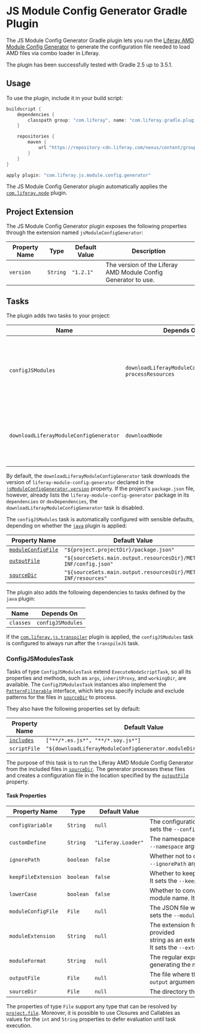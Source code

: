 # JS Module Config Generator Gradle Plugin

The JS Module Config Generator Gradle plugin lets you run the
[Liferay AMD Module Config Generator](https://github.com/liferay/liferay-module-config-generator)
to generate the configuration file needed to load AMD files via combo loader in
Liferay.

The plugin has been successfully tested with Gradle 2.5 up to 3.5.1.

## Usage

To use the plugin, include it in your build script:

```gradle
buildscript {
	dependencies {
		classpath group: "com.liferay", name: "com.liferay.gradle.plugins.js.module.config.generator", version: "2.1.34"
	}

	repositories {
		maven {
			url "https://repository-cdn.liferay.com/nexus/content/groups/public"
		}
	}
}

apply plugin: "com.liferay.js.module.config.generator"
```

The JS Module Config Generator plugin automatically applies the
[`com.liferay.node`](https://github.com/liferay/liferay-portal/tree/master/modules/sdk/gradle-plugins-node)
plugin.

## Project Extension

The JS Module Config Generator plugin exposes the following properties through
the extension named `jsModuleConfigGenerator`:

Property Name | Type | Default Value | Description
------------- | ---- | ------------- | -----------
<a name="version"></a>`version` | `String` | `"1.2.1"` | The version of the Liferay AMD Module Config Generator to use.

## Tasks

The plugin adds two tasks to your project:

Name | Depends On | Type | Description
---- | ---------- | ---- | -----------
`configJSModules` | `downloadLiferayModuleConfigGenerator`, `processResources` | [`ConfigJSModulesTask`](#configjsmodulestask) | Generates the configuration file needed to load AMD files via combo loader in Liferay.
`downloadLiferayModuleConfigGenerator` | `downloadNode` | `DownloadNodeModuleTask` | Downloads the Liferay AMD Module Config Generator in the project's `node_modules` directory.

By default, the `downloadLiferayModuleConfigGenerator` task downloads the
version of `liferay-module-config-generator` declared in the
[`jsModuleConfigGenerator.version`](#version) property. If the project's
`package.json` file, however, already lists the
`liferay-module-config-generator` package in its `dependencies` or
`devDependencies`, the
`downloadLiferayModuleConfigGenerator` task is disabled.

The `configJSModules` task is automatically configured with sensible defaults,
depending on whether the [`java`](https://docs.gradle.org/current/userguide/java_plugin.html)
plugin is applied:

Property Name | Default Value
------------- | -------------
[`moduleConfigFile`](#moduleconfigfile) | `"${project.projectDir}/package.json"`
[`outputFile`](#outputfile) | `"${sourceSets.main.output.resourcesDir}/META-INF/config.json"`
[`sourceDir`](#sourcedir) | `"${sourceSets.main.output.resourcesDir}/META-INF/resources"`

The plugin also adds the following dependencies to tasks defined by the `java`
plugin:

Name | Depends On
---- | ----------
`classes` | `configJSModules`

If the [`com.liferay.js.transpiler`](https://github.com/liferay/liferay-portal/tree/master/modules/sdk/gradle-plugins-js-transpiler)
plugin is applied, the `configJSModules` task is configured to always run after
the `transpileJS` task.

### ConfigJSModulesTask

Tasks of type `ConfigJSModulesTask` extend `ExecuteNodeScriptTask`, so all its
properties and methods, such as `args`, `inheritProxy`, and `workingDir`, are
available. The `ConfigJSModulesTask` instances also implement the
[`PatternFilterable`](https://docs.gradle.org/current/javadoc/org/gradle/api/tasks/util/PatternFilterable.html)
interface, which lets you specify include and exclude patterns for the files in
[`sourceDir`](#sourcedir) to process.

They also have the following properties set by default:

Property Name | Default Value
------------- | -------------
[`includes`](https://docs.gradle.org/current/javadoc/org/gradle/api/tasks/util/PatternFilterable.html#getIncludes()) | `["**/*.es.js*", "**/*.soy.js*"]`
`scriptFile` | `"${downloadLiferayModuleConfigGenerator.moduleDir}/bin/index.js"`

The purpose of this task is to run the Liferay AMD Module Config Generator from
the included files in [`sourceDir`](#sourcedir). The generator processes these
files and creates a configuration file in the location specified by the
[`outputFile`](#outputfile) property.

#### Task Properties

Property Name | Type | Default Value | Description
------------- | ---- | ------------- | -----------
`configVariable` | `String` | `null` | The configuration variable to which the modules should be added. It sets the `--config` argument.
`customDefine` | `String` | `"Liferay.Loader"` | The namespace of the `define(...)` call to use in the JS files. It sets the `--namespace` argument.
`ignorePath` | `boolean` | `false` | Whether not to create module `path` and `fullPath` properties. It sets the `--ignorePath` argument.
`keepFileExtension` | `boolean` | `false` | Whether to keep the file extension when generating the module name. It sets the `--keepExtension` argument.
`lowerCase` | `boolean` | `false` | Whether to convert file name to lower case before using it as the module name. It sets the `--lowerCase` argument.
<a name="moduleconfigfile"></a>`moduleConfigFile` | `File` | `null` | The JSON file which contains configuration data for the modules. It sets the `--moduleConfig` argument.
`moduleExtension` | `String` | `null` | The extension for the module file (e.g., `.js`). If specified, use the provided string as an extension instead to get it automatically from the file name. It sets the `--extension` argument.
`moduleFormat` | `String` | `null` | The regular expression and value to apply to the file name when generating the module name. It sets the `--format` argument.
<a name="outputfile"></a>`outputFile` | `File` | `null` | The file where the generated configuration is stored. It sets the `--output` argument.
<a name="sourcedir"></a>`sourceDir` | `File` | `null` | The directory that contains the files to process.

The properties of type `File` support any type that can be resolved by [`project.file`](https://docs.gradle.org/current/dsl/org.gradle.api.Project.html#org.gradle.api.Project:file(java.css.Object)).
Moreover, it is possible to use Closures and Callables as values for the `int`
and `String` properties to defer evaluation until task execution.
